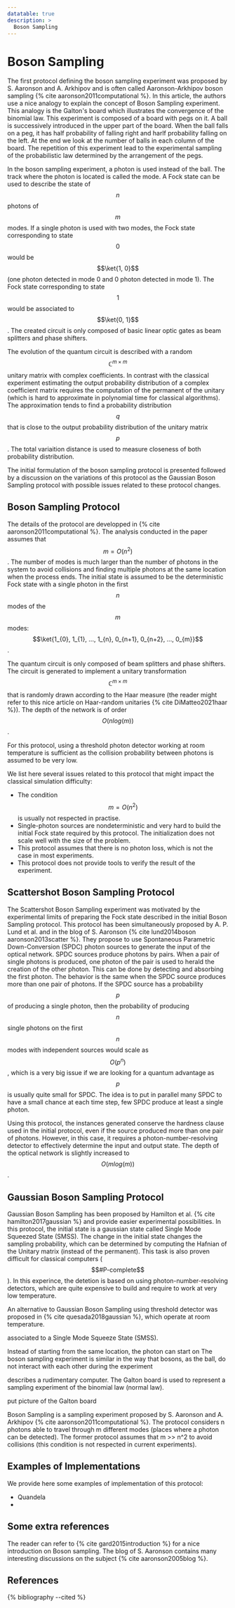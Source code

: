 ```yaml
---
datatable: true
description: >
  Boson Sampling
---
```


# Boson Sampling

The first protocol defining the boson sampling experiment was proposed by S. Aaronson and A. Arkhipov and is often called Aaronson-Arkhipov boson sampling {% cite aaronson2011computational %}. In this article, the authors use a nice analogy to explain the concept of Boson Sampling experiment. This analogy is the Galton's board which illustrates the convergence of the binomial law. This experiment is composed of a board with pegs on it. A ball is successively introduced in the upper part of the board. When the ball falls on a peg, it has half probability of falling right and harlf probability falling on the left. At the end we look at the number of balls in each column of the board. The repetition of this experiment lead to the experimental sampling of the probabilistic law determined by the arrangement of the pegs. 

In the boson sampling experiment, a photon is used instead of the ball. The track where the photon is located is called the mode. A Fock state can be used to describe the state of $$n$$ photons of $$m$$ modes. If a single photon is used with two modes, the Fock state corresponding to state $$0$$ would be $$\ket{1, 0}$$ (one photon detected in mode 0 and 0 photon detected in mode 1). The Fock state corresponding to state $$1$$ would be associated to $$\ket{0, 1}$$. The created circuit is only composed of basic linear optic gates as beam splitters and phase shifters. 

The evolution of the quantum circuit is described with a random $$\mathbb{C}^{m \times m}$$ unitary matrix with complex coefficients. In contrast with the classical experiment estimating the output probability distribution of a complex coefficient matrix requires the computation of the permanent of the unitary (which is hard to approximate in polynomial time for classical algorithms). The approximation tends to find a probability distribution $$q$$ that is close to the output probability distribution of the unitary matrix $$p$$. The total variaition distance is used to measure closeness of both probability distribution. 

The initial formulation of the boson sampling protocol is presented followed by a discussion on the variations of this protocol as the Gaussian Boson Sampling protocol with possible issues related to these protocol changes.

<!-- Boson sampling does not require entangling gates -->

## Boson Sampling Protocol

The details of the protocol are developped in {% cite aaronson2011computational %}. The analysis conducted in the paper assumes that $$m=O(n^2)$$. The number of modes is much larger than the number of photons in the system to avoid collisions and finding multiple photons at the same location when the process ends. The initial state is assumed to be the deterministic Fock state with a single photon in the first $$n$$ modes of the $$m$$ modes: $$\ket{1_{0}, 1_{1}, ..., 1_{n}, 0_{n+1}, 0_{n+2}, ..., 0_{m}}$$. 

The quantum circuit is only composed of beam splitters and phase shifters. The circuit is generated to implement a unitary transformation $$\mathbb{C}^{m \times m}$$ that is randomly drawn according to the Haar measure (the reader might refer to this nice article on Haar-random unitaries {% cite DiMatteo2021haar %}). The depth of the network is of order $$O(n log(m))$$. 

For this protocol, using a threshold photon detector working at room temperature is sufficient as the collision probability between photons is assumed to be very low. 

We list here several issues related to this protocol that might impact the classical simulation difficulty:
- The condition $$m = O(n^2)$$ is usually not respected in practise.
- Single-photon sources are nondeterministic and very hard to build the initial Fock state required by this protocol. The initialization does not scale well with the size of the problem.
- This protocol assumes that there is no photon loss, which is not the case in most experiments.
- This protocol does not provide tools to verify the result of the experiment.

## Scattershot Boson Sampling Protocol

The Scattershot Boson Sampling experiment was motivated by the experimental limits of preparing the Fock state described in the initial Boson Sampling protocol. This protocol has been simultaneously proposed by A. P. Lund et al. and in the blog of S. Aaronson {% cite lund2014boson aaronson2013scatter %}. They propose to use Spontaneous Parametric Down-Conversion (SPDC) photon sources to generate the input of the optical network. SPDC sources produce photons by pairs. When a pair of single photons is produced, one photon of the pair is used to herald the creation of the other photon. This can be done by detecting and absorbing the first photon. The behavior is the same when the SPDC source produces more than one pair of photons. If the SPDC source has a probability $$p$$ of producing a single photon, then the probability of producing $$n$$ single photons on the first $$n$$ modes with independent sources would scale as $$O(p^n)$$, which is a very big issue if we are looking for a quantum advantage as $$p$$ is usually quite small for SPDC. The idea is to put in parallel many SPDC to have a small chance at each time step, few SPDC produce at least a single photon. 

Using this protocol, the instances generated conserve the hardness clause used in the initial protocol, even if the source produced more than one pair of photons. However, in this case, it requires a photon-number-resolving detector to effectively determine the input and output state. The depth of the optical network is slightly increased to $$O(m log(m))$$. 

## Gaussian Boson Sampling Protocol

Gaussian Boson Sampling has been proposed by Hamilton et al. {% cite hamilton2017gaussian %} and provide easier experimental possibilities. In this protocol, the initial state is a gaussian state  called Single Mode Squeezed State (SMSS). The change in the initial state changes the sampling probability, which can be determined by computing the Hafnian of the Unitary matrix (instead of the permanent). This task is also proven difficult for classical computers ($$#P-complete$$). In this experince, the detetion is based on using photon-number-resolving detectors, which are quite expensive to build and require to work at very low temperature. 

An alternative to Gaussian Boson Sampling using threshold detector was proposed in {% cite quesada2018gaussian %}, which operate at room temperature. 



associated to a Single Mode Squeeze State (SMSS). 

Instead of starting from the same location, the photon can start on 
The boson sampling experiment is similar in the way that bosons, as the ball, do not interact with each other during the experiment




describes a rudimentary computer. The Galton board is used to represent a sampling experiment of the binomial law (normal law). 

put picture of the Galton board


Boson Sampling is a sampling experiment proposed by S. Aaronson and A. Arkhipov {% cite aaronson2011computational %}. The protocol considers n photons able to travel through m different modes (places where a photon can be detected). The former protocol assumes that m >> n^2 to avoid collisions (this condition is not respected in current experiments).


## Examples of Implementations

We provide here some examples of implementation of this protocol:
- Quandela
- 


## Some extra references

The reader can refer to {% cite gard2015introduction %} for a nice introduction on Boson sampling. The blog of S. Aaronson contains many interesting discussions on the subject {% cite aaronson2005blog %}.

## References
{% bibliography --cited %}